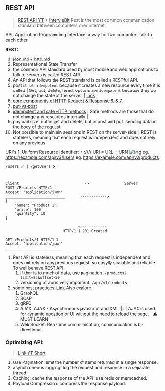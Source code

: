 ## REST API
> [REST API YT](https://youtu.be/-mN3VyJuCjM?si=w53Q_eJZb9WZzXha) + [IntervieBit](https://www.interviewbit.com/rest-api-interview-questions/#http-status-codes)
> Rest is the most common communication standard between computers over internet.

API: Application Programming Interface: a way for two computers talk to each other.

**REST:**
1. [json.md](json.md) + [http.md](http.md)
2. Representational State Transfer
3. the common API standard used by most mobile and web applications to talk to servers is called REST API.
4. An API that follows the REST standard is called a RESTful API.
5. post is `not idempotent` because it creates a new resource every time it is called | Get, put, delete, head, options are `idempotent` because they do not change the state of the server. | [Link](https://www.interviewbit.com/rest-api-interview-questions/#what-are-idempotent-methods-and-explain-its-relevancy-in-restful-web-services)
6. [core components of HTTP Request & Response 6. & 7.](https://www.interviewbit.com/rest-api-interview-questions/#core-components-of-http-request)
7. [put-vs-post](https://www.interviewbit.com/rest-api-interview-questions/#put-vs-post)
8. [idempotent and safe HTTP methods](https://www.interviewbit.com/rest-api-interview-questions/#difference-between-idempotent-and-safe-http-methods) | Safe methods are those that do not change any resources internally |
9. payload size: not in get and delete, but in post and put. sending data in the body of the request.
10. Not possible to maintain sessions in REST on the server-side. | REST is stateless, meaning that each request is independent and does not rely on any previous.

URI's
    1. Uniform Resource Identifier:
    > <protocol>://<service-name>/<ResourceType>/<ResourceID>
    URI = URL + URN
    ![img](https://s3.ap-south-1.amazonaws.com/myinterviewtrainer-domestic/public_assets/assets/000/000/462/original/uri_example.png?1622557125)
    eg. https://example.com/api/v3/users
    eg. https://example.com/api/v3/products

    /users ✅ | /getUsers ❌



    Client                              ->                Server
    POST /Procucts HTTP/1.1
    Accept: 'application/json'
    ___________________________       ------------>
    {
        "name": "Product 1",
        "price": 100,
        "quantity": 10
    }

                                     <------------
                              HTTP/1.1 201 Created

    GET /Products/1 HTTP/1.1
    Accept: 'application/json'
    __________________________

1. Rest API is stateless, meaning that each request is independent and does not rely on any previous request. so easylly scalable and reliable.
To well behave REST API:
    1. if ther is to much of data, use pagination.
        `/products?limit=25&offset=50`
    2. versioning of api is very importent.
        `/api/v1/products`
2. some best practices: [Link](https://www.interviewbit.com/rest-api-interview-questions/#best-practices-for-developing-restful-web-services)
Also explore
    1. GraphQL
    2. SOAP
    3. gRPC
    4. AJAX: AJAX - Asynchronous javascript and XML 🤯. | AJAX is used for dynamic updation of UI without the need to reload the page. | ⚠️ MUST LEARN
    5. Web Socket: Real-time communication, communication is bi-directional.


### Optimizing API:
> [Link YT Short](https://youtube.com/shorts/b4TpO9pYpqk?si=7ZxKfiCIAQMT9fKT)
1. Use Pagination: limit the number of items returned in a single response.
2. asynchroneous logging: log the request and response in a separate thread.
3. Caching: cache the response of the API. use redis or memcached.
4. Payload Compression: compress the response payload.